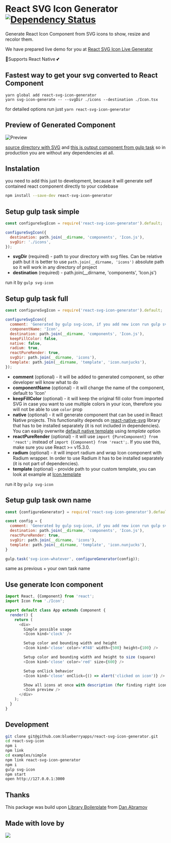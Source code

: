 # React SVG Icon Generator [![Dependency Status](https://dependencyci.com/github/blueberryapps/react-svg-icon-generator/badge)](https://dependencyci.com/github/blueberryapps/react-svg-icon-generator)

Generate React Icon Component from SVG icons to show, resize and recolor them.

We have prepared live demo for you at [React SVG Icon Live Generator](https://react-svg-icon-live-generator.herokuapp.com)

📱Supports React Native 💕

## Fastest way to get your svg converted to React Component

```
yarn global add react-svg-icon-generator
yarn svg-icon-generate -- --svgDir ./icons --destination ./Icon.tsx
```

for detailed options run just `yarn react-svg-icon-generator`

## Preview of Generated Component

![Preview](https://raw.githubusercontent.com/blueberryapps/react-svg-icon-generator/master/examples/previews.png)

[source directory with SVG](https://github.com/blueberryapps/react-svg-icon-generator/tree/master/examples/simple/icons) and [this is output component from gulp task](https://github.com/blueberryapps/react-svg-icon-generator/blob/master/examples/simple/components/Icon.js) so in production you are without any dependencies at all.

## Instalation

you need to add this just to development, because it will generate self contained react component directly to your codebase
```bash
npm install --save-dev react-svg-icon-generator
```

## Setup gulp task simple


```js
const configureSvgIcon = require('react-svg-icon-generator').default;

configureSvgIcon({
  destination: path.join(__dirname, 'components', 'Icon.js'),
  svgDir: './icons',
});
```

- **svgDir** (required) - path to your directory with svg files. Can be relative path but it is better to use `path.join(__dirname, 'icons')` absolute path so it will work in any directory of project
- **destination** (required) -  path.join(__dirname, 'components', 'Icon.js')

run it by `gulp svg-icon`

## Setup gulp task full

```js
const configureSvgIcon = require('react-svg-icon-generator').default;

configureSvgIcon({
  comment: 'Generated by gulp svg-icon, if you add new icon run gulp svg-icon',
  componentName: 'Icon',
  destination: path.join(__dirname, 'components', 'Icon.js'),
  keepFillColor: false,
  native: false,
  radium: true,
  reactPureRender: true,
  svgDir: path.join(__dirname, 'icons'),
  template: path.join(__dirname, 'template', 'icon.nunjucks'),
});
```


- **comment** (optional) - it will be added to generated component, so other developer will know what to do
- **componentName** (optional) - it will change the name of the component, default to 'Icon'
- **keepFillColor** (optional) - it will keep the original fill color from imported SVG in case you want to use multiple colors in your icon, therefore you will not be able to use `color` prop
- **native** (optional) - it will generate component that can be used in React Native projects. This functionality depends on [react-native-svg](https://github.com/react-native-community/react-native-svg) library that has to be installed separately (it is not included in dependencies). You can easily overwrite [default native template](template/icon_native.nunjucks) using *template* option
- **reactPureRender** (optional) - it will use `import {PureComponent} from 'react';` instead of `import {Component} from 'react';`. If you use this, make sure you use React >= v15.3.0.
- **radium** (optional) - it will import radium and wrap Icon component with Radium wrapper. In order to use Radium it has to be installed separately (it is not part of dependencies).
- **template** (optional) - provide path to your custom template, you can look at example at [Icon.template](template/icon.nunjucks)


run it by `gulp svg-icon`

## Setup gulp task own name

```js
const {configureGenerator} = require('react-svg-icon-generator').default;

const config = {
  comment: 'Generated by gulp svg-icon, if you add new icon run gulp svg-icon-whatever',
  destination: path.join(__dirname, 'components', 'Icon.js'),
  reactPureRender: true,
  svgDir: path.join(__dirname, 'icons'),
  template: path.join(__dirname, 'template', 'icon.nunjucks'),
}

gulp.task('svg-icon-whatever', configureGenerator(config));
```


same as previous + your own task name


## Use generate Icon component

```js
import React, {Component} from 'react';
import Icon from './Icon';

export default class App extends Component {
  render() {
    return (
      <div>
        Simple possible usage
        <Icon kind='clock' />

        Setup color and bounding width and height
        <Icon kind='close' color='#748' width={500} height={100} />

        Setup color and bounding width and height to size (square)
        <Icon kind='close' color='red' size={600} />

        Setup onClick behavior
        <Icon kind='close' onClick={() => alert('clicked on icon')} />

        Show all icons at once with description (for finding right icon)
        <Icon preview />
      </div>
    );
  }
}
```

## Development

```bash
git clone git@github.com:blueberryapps/react-svg-icon-generator.git
cd react-svg-icon
npm i
npm link
cd examples/simple
npm link react-svg-icon-generator
npm i
gulp svg-icon
npm start
open http://127.0.0.1:3000
```

## Thanks
This package was build upon [Library Boilerplate](https://github.com/gaearon/library-boilerplate) from [Dan Abramov](https://github.com/gaearon)

## Made with love by
[![](https://camo.githubusercontent.com/d88ee6842f3ff2be96d11488aa0d878793aa67cd/68747470733a2f2f7777772e676f6f676c652e636f6d2f612f626c75656265727279617070732e636f6d2f696d616765732f6c6f676f2e676966)](https://www.blueberry.io)
